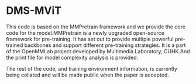 # DMS-MViT

This code is based on the MMPretrain framework and we provide the core code for the model.MMPretrain is a newly upgraded open-source framework for pre-training. It has set out to provide multiple powerful pre-trained backbones and support different pre-training strategies. It is a part of the OpenMMLab project developed by Multimedia Laboratory, CUHK.And the print file for model complexity analysis is provided.

The rest of the code, and training environment information, is currently being collated and will be made public when the paper is accepted.
